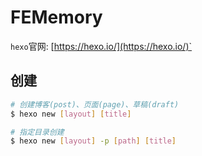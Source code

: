<!--
 * @Author: xiulei.dai
 * @Date: 2022-09-17 12:04:18
 * @LastEditors: xiulei.dai
 * @LastEditTime: 2022-09-19 10:31:00
 * @Description: 
-->
# FEMemory

`hexo`官网: [https://hexo.io/](https://hexo.io/)`

## 创建

``` bash
# 创建博客(post)、页面(page)、草稿(draft)
$ hexo new [layout] [title]

# 指定目录创建
$ hexo new [layout] -p [path] [title]

```
